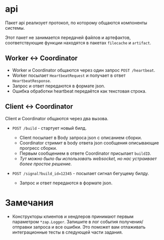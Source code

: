 # api

Пакет api реализует протокол, по которому общаются компоненты системы.

Этот пакет не занимается передачей файлов и артефактов, соответствующие функции находятся в
пакетах `filecache` и `artifact`.

## Worker <-> Coordinator

- Worker и Сoordinator общаются через один запрос `POST /heartbeat`.
- Worker посылает `HeartbeatRequest` и получает в ответ `HeartbeatResponse`.
- Запрос и ответ передаются в формате json.
- Ошибка обработки heartbeat передаётся как текстовая строка.

## Client <-> Coordinator

Client и Coordinator общаются через два вызова.

- `POST /build` - стартует новый билд. 
  * Client посылает в Body запроса json c описанием сборки. 
  * Coordinator стримит в body ответа json сообщения описывающие прогресс сборки.
  * Первым сообщением в ответе Coordinator присылает `buildID`.
  * _Тут можно было бы использовать websocket, но нас устраивает более простое решение._

- `POST /signal?build_id=12345` - посылает сигнал бегущему билду.
  * Запрос и ответ передаются в формате json.

# Замечания

- Конструкторы клиентов и хендлеров принимают первым параметром `*zap.Logger`. Запишите в лог события 
  получения/отправки запроса и все ошибки. Это поможет вам отлаживать интеграционные тесты
  в следующей части задания.